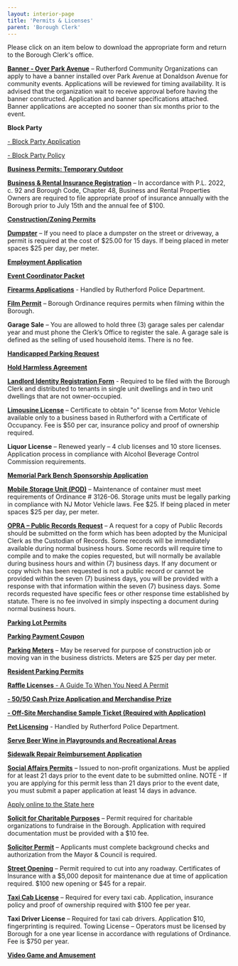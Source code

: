 ```yaml
---
layout: interior-page
title: 'Permits & Licenses'
parent: 'Borough Clerk'
---
```


Please click on an item below to download the appropriate form and return to the Borough Clerk's office. 

[**Banner - Over Park Avenue**](https://storage.googleapis.com/static.rutherford-nj.com/borough-clerk/permits-licenses/Banner%20Application%20and%20Specification%205-5-21.pdf)
– Rutherford Community Organizations can apply to have a banner installed over Park Avenue at Donaldson Avenue for community events. Applications will be reviewed for timing availability. It is advised that the organization wait to receive approval before having the banner constructed. Application and banner specifications attached. Banner applications are accepted no sooner than six months prior to the event.

**Block Party**

  [- Block Party Application](https://storage.googleapis.com/static.rutherford-nj.com/borough-clerk/permits-licenses/Block%20Party%20Application_24.pdf)

  [- Block Party Policy](https://storage.googleapis.com/static.rutherford-nj.com/borough-clerk/permits-licenses/block-parties/Block%20Party%20Policy_2023.pdf)

[**Business Permits: Temporary Outdoor**](/business-resources/businesses-resources/)

[**Business & Rental Insurance Registration**](https://storage.googleapis.com/static.rutherford-nj.com/borough-clerk/permits-licenses/Business-Rental-Insurance-Registration.pdf) – In accordance with P.L. 2022, c. 92 and Borough Code, Chapter 48, Business and Rental Properties Owners are required to file appropriate proof of insurance annually with the Borough prior to July 15th and the annual fee of $100.

[**Construction/Zoning Permits**](/departments/building/)

[**Dumpster**](https://storage.googleapis.com/static.rutherford-nj.com/borough-clerk/permits-licenses/DUMPSTER_2024.pdf)
– If you need to place a dumpster on the street or driveway, a permit is required at the cost of $25.00 for 15 days. If being placed in meter spaces $25 per day, per meter.
  
[**Employment Application**](https://storage.googleapis.com/static.rutherford-nj.com/borough-clerk/permits-licenses/Employment%20Application%20REVISED.pdf)

[**Event Coordinator Packet**](https://storage.googleapis.com/static.rutherford-nj.com/borough-clerk/permits-licenses/Rutherford_EventInformationPacket.pdf)

[**Firearms Applications**](/departments/police/additional-services/) - Handled by Rutherford Police Department. 

[**Film Permit**](https://storage.googleapis.com/static.rutherford-nj.com/borough-clerk/permits-licenses/FILM.pdf)
– Borough Ordinance requires permits when filming within the Borough.

**Garage Sale** – You are allowed to hold three (3) garage sales per calendar year and must phone the Clerk’s Office to register the sale.  A garage sale is defined as the selling of used household items.  There is no fee. 

[**Handicapped Parking Request**](https://storage.googleapis.com/static.rutherford-nj.com/borough-clerk/permits-licenses/HANDICAP%20POLICY%2012-2021.pdf)

[**Hold Harmless Agreement**](https://storage.googleapis.com/static.rutherford-nj.com/borough-clerk/permits-licenses/Forms/2023-8-7%20Hold%20Harmless.pdf)

[**Landlord Identity Registration Form**](https://storage.googleapis.com/static.rutherford-nj.com/borough-clerk/permits-licenses/landlord_regs.pdf) - Required to be filed with the Borough Clerk and distributed to tenants in single unit dwellings and in two unit dwellings that are not owner-occupied.

[**Limousine License**](https://storage.googleapis.com/static.rutherford-nj.com/borough-clerk/permits-licenses/Forms/LIVERY%20LIMO.pdf) – Certificate to obtain "o" license from Motor Vehicle available only to a business based in Rutherford with a Certificate of Occupancy.  Fee is $50 per car, insurance policy and proof of ownership required.

**Liquor License** – Renewed yearly – 4 club licenses and 10 store licenses. Application process in compliance with Alcohol Beverage Control Commission requirements.

[**Memorial Park Bench Sponsorship Application**](https://storage.googleapis.com/static.rutherford-nj.com/borough-clerk/permits-licenses/2023_Rutherford_BenchSponsorship.pdf)

[**Mobile Storage Unit (POD)**](https://storage.googleapis.com/static.rutherford-nj.com/borough-clerk/permits-licenses/POD.pdf)
– Maintenance of container must meet requirements of Ordinance # 3126-06.  Storage units must be legally parking in compliance with NJ Motor Vehicle laws.  Fee $25. If being placed in meter spaces $25 per day, per meter.

[**OPRA – Public Records Request**](https://storage.googleapis.com/static.rutherford-nj.com/borough-clerk/permits-licenses/OPRA%20REQUEST_2024.pdf)
– A request for a copy of Public Records should be submitted on the form which has been adopted by the Municipal Clerk as the Custodian of Records.  Some records will be immediately available during normal business hours.  Some records will require time to compile and to make the copies requested, but will normally be available during business hours and within (7) business days.  If any document or copy which has been requested is not a public record or cannot be provided within the seven (7) business days, you will be provided with a response with that information within the seven (7) business days.  Some records requested have specific fees or other response time established by statute.  There is no fee involved in simply inspecting a document during normal business hours.

[**Parking Lot Permits**](../parking-lot-permits/)

[**Parking Payment Coupon**](https://storage.googleapis.com/static.rutherford-nj.com/borough-clerk/permits-licenses/Forms/PARKING%20PAYMENT%20COUPON.pdf)

[**Parking Meters**](https://storage.googleapis.com/static.rutherford-nj.com/borough-clerk/permits-licenses/PARKING%20METER%20PERMIT.pdf)
– May be reserved for purpose of construction job or moving van in the business districts. Meters are $25 per day per meter.

[**Resident Parking Permits**](/departments/police/parking/)

[**Raffle Licenses** - A Guide To When You Need A Permit](https://storage.googleapis.com/static.rutherford-nj.com/borough-clerk/permits-licenses/Raffle%20Information%20for%20website.pdf)  

[**- 50/50 Cash Prize Application and Merchandise Prize**](https://storage.googleapis.com/static.rutherford-nj.com/borough-clerk/permits-licenses/Raffle%20License.pdf)

[**- Off-Site Merchandise Sample Ticket (Required with Application)**](https://storage.googleapis.com/static.rutherford-nj.com/borough-clerk/permits-licenses/Raffle_Off-Site-Draw-Awarding-Merchandise-as-a-Prize.pdf)

[**Pet Licensing**](/departments/police/additional-services/pets-animals/) - Handled by Rutherford Police Department. 

[**Serve Beer Wine in Playgrounds and Recreational Areas**](https://storage.googleapis.com/static.rutherford-nj.com/borough-clerk/permits-licenses/Forms/SERVE%20BEER%20WINE%20IN%20PLAYGROUND.pdf)

[**Sidewalk Repair Reimbursement Application**](https://storage.googleapis.com/static.rutherford-nj.com/public-works/Sidewalk_ReimbursementForm.pdf)

[**Social Affairs Permits**](https://storage.googleapis.com/static.rutherford-nj.com/borough-clerk/permits-licenses/Social_Affairs_Permit.pdf)
– Issued to non-profit organizations. Must be applied for at least 21 days prior to the event date to be submitted online. NOTE - If you are applying for this permit less than 21 days prior to the event date, you must submit a paper application at least 14 days in advance.

[Apply online to the State here](https://www.njoag.gov/about/divisions-and-offices/division-of-alcoholic-beverage-control-home/)

[**Solicit for Charitable Purposes**](https://storage.googleapis.com/static.rutherford-nj.com/borough-clerk/permits-licenses/Forms/SOLICIT%20CHARITABLE.pdf)
– Permit required for charitable organizations to fundraise in the Borough.  Application with required documentation must be provided with a $10 fee.

[**Solicitor Permit**](https://storage.googleapis.com/static.rutherford-nj.com/borough-clerk/permits-licenses/Forms/SOLICITOR.pdf) – Applicants must complete background checks and authorization from the Mayor & Council is required.

[**Street Opening**](https://storage.googleapis.com/static.rutherford-nj.com/borough-clerk/permits-licenses/STREET%20OPENING.pdf) – Permit required to cut into any roadway.  Certificates of Insurance with a $5,000 deposit for maintenance due at time of application required.  $100 new opening or $45 for a repair.

[**Taxi Cab License**](https://storage.googleapis.com/static.rutherford-nj.com/borough-clerk/permits-licenses/Forms/TAXI%20CAB%20LICENSE.pdf) – Required for every taxi cab.  Application, insurance policy and proof of ownership required with $100 fee per year.

**Taxi Driver License** – Required for taxi cab drivers.  Application $10, fingerprinting is required.
Towing License – Operators must be licensed by Borough for a one year license in accordance with regulations of Ordinance.  Fee is $750 per year.

[**Video Game and Amusement**](https://storage.googleapis.com/static.rutherford-nj.com/borough-clerk/permits-licenses/Forms/VIDEOAMUSEMENT%20GAME.pdf)
